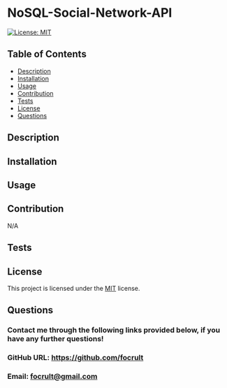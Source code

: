 # NoSQL-Social-Network-API

  [![License: MIT](https://img.shields.io/badge/License-MIT-yellow.svg)](https://opensource.org/licenses/MIT)

  ## Table of Contents
  - [Description](#description)
  - [Installation](#installation)
  - [Usage](#usage)
  - [Contribution](#contribution)
  - [Tests](#tests)
  - [License](#license)
  - [Questions](#questions)

  ## Description


  ## Installation
 
 
  ## Usage
 
 
  ## Contribution
 N/A
 
  ## Tests
  
  ## License
  This project is licensed under the [MIT](https://choosealicense.com/licenses/mit/) license.
  
  ## Questions
  ### Contact me through the following links provided below, if you have any further questions!
  ### GitHub URL: https://github.com/focrult
  ### Email: focrult@gmail.com
  
